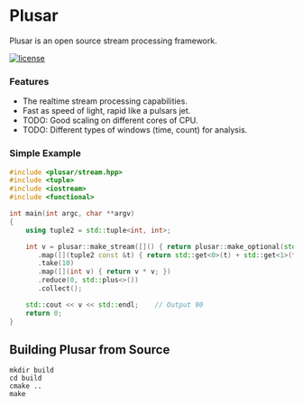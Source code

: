 # Plusar

Plusar is an open source stream processing framework.

[![license][badge.license]][license]

[badge.license]: https://img.shields.io/badge/license-MIT-blue.svg

[license]: https://github.com/wwwVladislav/plusar/blob/master/LICENSE.md

### Features
* The realtime stream processing capabilities.
* Fast as speed of light, rapid like a pulsars jet.
* TODO: Good scaling on different cores of CPU.
* TODO: Different types of windows (time, count) for analysis.

### Simple Example
```cpp
#include <plusar/stream.hpp>
#include <tuple>
#include <iostream>
#include <functional>

int main(int argc, char **argv)
{
    using tuple2 = std::tuple<int, int>;

    int v = plusar::make_stream([]() { return plusar::make_optional(std::make_tuple(1, 2)); })
       .map([](tuple2 const &t) { return std::get<0>(t) + std::get<1>(t); })
       .take(10)
       .map([](int v) { return v * v; })
       .reduce(0, std::plus<>())
       .collect();

    std::cout << v << std::endl;    // Output 90
    return 0;
}
```

## Building Plusar from Source
```
mkdir build
cd build
cmake ..
make
```
